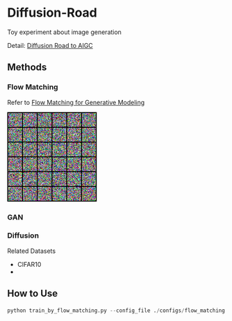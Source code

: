 # Diffusion-Road

Toy experiment about image generation

Detail: [Diffusion Road to AIGC](https://zhuanlan.zhihu.com/p/13515967630)

## Methods

### Flow Matching

Refer to [Flow Matching for Generative Modeling](https://arxiv.org/abs/2210.02747)

![flow_matching_cifar10](vis_image/flow_matching_cifar10.gif "FM")

### GAN

### Diffusion

Related Datasets

* CIFAR10
* 

## How to Use

```python
python train_by_flow_matching.py --config_file ./configs/flow_matching.yaml
```
